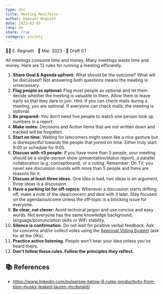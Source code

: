 ```yaml
---
type: doc
title: Meeting Manifesto
author: Emanuel Regnath
date: 2023-03-05
lang: de
share: true
category: society
---
```

👨‍🔬 E. Regnath · 📆 Mar. 2023 ·  🧪 Draft 0.1 · 

All meetings consume time and money. Many meetings waste time and money. Here are 12 rules for running a meeting efficiently. 

1. **Share Goal & Agenda upfront:** What should be the outcome? What will be discussed? Not answering both questions means the meeting is unnecessary.
2. **Flag people as optional:** Flag most people as optional and let them decide whether the meeting is valuable to them. Allow them to leave early so that they dare to join. Hint: If you can check mails during a meeting, *you* are optional. If everyone can check mails, the meeting is optional.
3. **Be prepared:** You don’t need five people to watch one person look up numbers in a report.
4. **Make notes:** Decisions and Action Items that are not written down and tracked will be forgotten. 
5. **Start on time:** Waiting for latecomers might seem like a nice gesture but is disrespectful towards the people that joined on time. Either truly start 9:00 or schedule for 9:05.
6. **Discuss with ≤5 people:** If you have more than 5 people, your meeting should be a single-person show (presentation/status report), a parallel collaboration (e.g. conceptboard), or a voting. Remember: On TV, you never see discussion rounds with more than 5 people and there are reasons for it.
7. **Discuss at least three ideas.** One idea is bad, two ideas is an argument, three ideas is a discussion.
8. **Have a parking lot for off-topics:** Whenever a discussion starts drifting off, make a note of the idea/concern and deal with it later. Stay focused on the agenda/outcome unless the off-topic is a blocking issue for everyone.
9. **Be clear, not clever:** Avoid technical jargon and use concise and easy words. Not everyone has the same knowledge background, language/pronunciation skills or WiFi stability.
10. **Silence is confirmation.** Do not wait for positive verbal feedback. Ask for concerns and/or collect votes using the [Approval Voting System](https://youtu.be/orybDrUj4vA) (ask for all the OKs).
11. **Practice active listening.** People won’t hear your idea unless you’ve heard theirs.
12. **Don't follow these rules. Follow the principles they reflect.**



## 📚 References
* https://www.linkedin.com/pulse/see-below-6-rules-productivity-from-elon-musks-leaked-lauren-mcdonald/